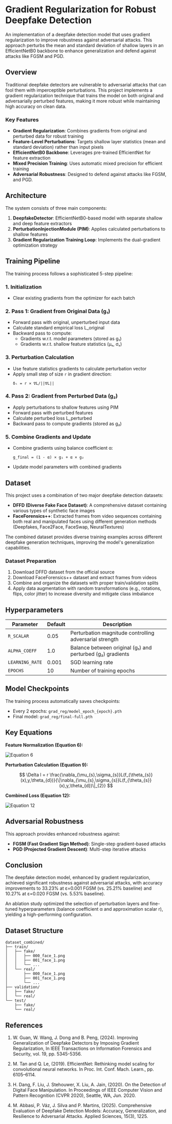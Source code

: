 # Gradient Regularization for Robust Deepfake Detection

An implementation of a deepfake detection model that uses gradient regularization to improve robustness against adversarial attacks. This approach perturbs the mean and standard deviation of shallow layers in an EfficientNetB0 backbone to enhance generalization and defend against attacks like FGSM and PGD.

## Overview

Traditional deepfake detectors are vulnerable to adversarial attacks that can fool them with imperceptible perturbations. This project implements a gradient regularization technique that trains the model on both original and adversarially perturbed features, making it more robust while maintaining high accuracy on clean data.

### Key Features

- **Gradient Regularization**: Combines gradients from original and perturbed data for robust training
- **Feature-Level Perturbations**: Targets shallow layer statistics (mean and standard deviation) rather than input pixels
- **EfficientNetB0 Backbone**: Leverages pre-trained EfficientNet for feature extraction
- **Mixed Precision Training**: Uses automatic mixed precision for efficient training
- **Adversarial Robustness**: Designed to defend against attacks like FGSM, and PGD. 

## Architecture

The system consists of three main components:

1. **DeepfakeDetector**: EfficientNetB0-based model with separate shallow and deep feature extractors
2. **PerturbationInjectionModule (PIM)**: Applies calculated perturbations to shallow features
3. **Gradient Regularization Training Loop**: Implements the dual-gradient optimization strategy

## Training Pipeline

The training process follows a sophisticated 5-step pipeline:

### 1. Initialization
- Clear existing gradients from the optimizer for each batch

### 2. Pass 1: Gradient from Original Data (g₁)
- Forward pass with original, unperturbed input data
- Calculate standard empirical loss L_original
- Backward pass to compute:
  - Gradients w.r.t. model parameters (stored as g₁)
  - Gradients w.r.t. shallow feature statistics (μₛ, σₛ)

### 3. Perturbation Calculation
- Use feature statistics gradients to calculate perturbation vector
- Apply small step of size `r` in gradient direction:
  ```
  δₗ = r × ∇L/||∇L||
  ```

### 4. Pass 2: Gradient from Perturbed Data (g₂)
- Apply perturbations to shallow features using PIM
- Forward pass with perturbed features
- Calculate perturbed loss L_perturbed
- Backward pass to compute gradients (stored as g₂)

### 5. Combine Gradients and Update
- Combine gradients using balance coefficient α:
  ```
  g_final = (1 - α) × g₁ + α × g₂
  ```
- Update model parameters with combined gradients

## Dataset

This project uses a combination of two major deepfake detection datasets:

- **DFFD (Diverse Fake Face Dataset)**: A comprehensive dataset containing various types of synthetic face images
- **FaceForensics++**: Extracted frames from video sequences containing both real and manipulated faces using different generation methods (Deepfakes, Face2Face, FaceSwap, NeuralTextures)

The combined dataset provides diverse training examples across different deepfake generation techniques, improving the model's generalization capabilities.

### Dataset Preparation

1. Download DFFD dataset from the official source
2. Download FaceForensics++ dataset and extract frames from videos
3. Combine and organize the datasets with proper train/validation splits
4. Apply data augmentation with random transformations (e.g., rotations, flips, color jitter) to increase diversity and mitigate class imbalance



## Hyperparameters

| Parameter | Default | Description |
|-----------|---------|-------------|
| `R_SCALAR` | 0.05 | Perturbation magnitude controlling adversarial strength |
| `ALPHA_COEFF` | 1.0 | Balance between original (g₁) and perturbed (g₂) gradients |
| `LEARNING_RATE` | 0.001 | SGD learning rate |
| `EPOCHS` | 10 | Number of training epochs |

## Model Checkpoints

The training process automatically saves checkpoints:
- Every 2 epochs: `grad_reg/model_epoch_{epoch}.pth`
- Final model: `grad_reg/final-full.pth`

## Key Equations

**Feature Normalization (Equation 6):**

![Equation 6](https://latex.codecogs.com/png.image?\dpi{115}f_{\theta_{s}}(x)_{\text{norm}}=\frac{f_{\theta_{s}}(x)-\mu_{s}}{\sigma_{s}})


**Perturbation Calculation (Equation 9):**

$$
\Delta l = r \frac{\nabla_{\mu_{s},\sigma_{s}}L(f_{\theta_{s}}(x),y,\theta_{d})}{\|\nabla_{\mu_{s},\sigma_{s}}L(f_{\theta_{s}}(x),y,\theta_{d})\|_{2}}
$$


**Combined Loss (Equation 12):**

![Equation 12](https://latex.codecogs.com/png.image?\dpi{115}\min_{\theta}(1-\alpha)L(x,y,\theta)%20+%20\alpha%20L(f'_{\theta_{s}}(x),y,\theta_{d}))


## Adversarial Robustness

This approach provides enhanced robustness against:
- **FGSM (Fast Gradient Sign Method)**: Single-step gradient-based attacks
- **PGD (Projected Gradient Descent)**: Multi-step iterative attacks

## Conclusion
The deepfake detection model, enhanced by gradient regularization, achieved significant robustness against adversarial attacks, with accuracy improvements to 33.23% at ε=0.001 FGSM (vs. 25.21% baseline) and 10.27% at ε=0.020 FGSM (vs. 5.53% baseline).

An ablation study optimized the selection of perturbation layers and fine-tuned hyperparameters (balance coefficient α and approximation scalar r), yielding a high-performing configuration. 

## Dataset Structure

```
dataset_combined/
├── train/
│   ├── fake/
│   │   ├── 000_face_1.png
│   │   ├── 001_face_1.png
│   │   └── ...
│   └── real/
│       ├── 000_face_1.png
│       ├── 001_face_1.png
│       └── ...
├── validation/
│   ├── fake/
│   └── real/
└── test/
    ├── fake/
    └── real/
```

## References

1. W. Guan, W. Wang, J. Dong and B. Peng, (2024). Improving Generalization of Deepfake Detectors by Imposing Gradient Regularization, In IEEE Transactions on Information Forensics and Security, vol. 19, pp. 5345-5356.

2. M. Tan and Q. Le, (2019). EfficientNet: Rethinking model scaling for convolutional neural networks. In Proc. Int. Conf. Mach. Learn., pp. 6105–6114.

3. H. Dang, F. Liu, J. Stehouwer, X. Liu, A. Jain, (2020). On the Detection of Digital Face Manipulation. In Proceedings of IEEE Computer Vision and Pattern Recognition (CVPR 2020), Seattle, WA, Jun. 2020.

4. M. Abbasi, P. Váz, J. Silva and P. Martins, (2025). Comprehensive Evaluation of Deepfake Detection Models: Accuracy, Generalization, and Resilience to Adversarial Attacks. Applied Sciences, 15(3), 1225.
